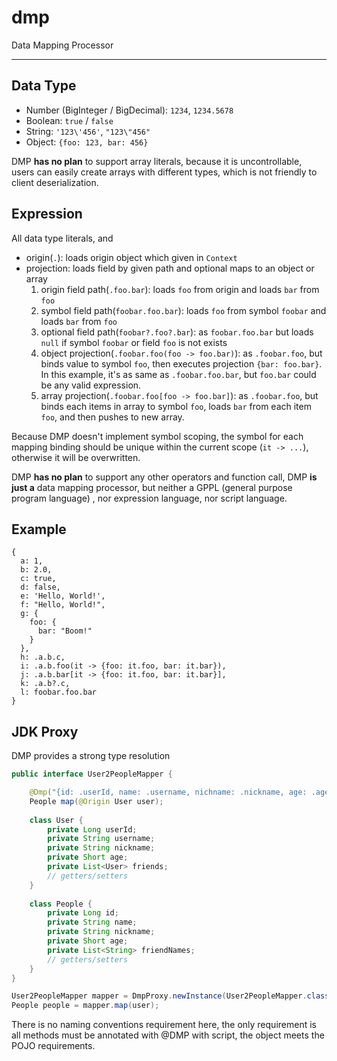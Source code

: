 # dmp
Data Mapping Processor

---

## Data Type

- Number (BigInteger / BigDecimal): `1234`, `1234.5678`
- Boolean: `true` / `false`
- String: `'123\'456'`, `"123\"456"`
- Object: `{foo: 123, bar: 456}`

DMP **has no plan** to support array literals, because it is uncontrollable, users can easily create arrays with different types, which is not friendly to client deserialization.

## Expression

All data type literals, and

- origin(`.`): loads origin object which given in `Context`
- projection: loads field by given path and optional maps to an object or array
  1. origin field path(`.foo.bar`): loads `foo` from origin and loads `bar` from `foo`
  2. symbol field path(`foobar.foo.bar`): loads `foo` from symbol `foobar` and loads `bar` from `foo`
  3. optional field path(`foobar?.foo?.bar`): as `foobar.foo.bar` but loads `null` if symbol `foobar` or field `foo` is not exists
  4. object projection(`.foobar.foo(foo -> foo.bar)`): as `.foobar.foo`, but binds value to symbol `foo`, then executes projection `{bar: foo.bar}`. In this example, it's as same as `.foobar.foo.bar`, but `foo.bar` could be any valid expression.
  5. array projection(`.foobar.foo[foo -> foo.bar]`): as `.foobar.foo`, but binds each items in array to symbol `foo`, loads `bar` from each item `foo`, and then pushes to new array.

Because DMP doesn't implement symbol scoping, the symbol for each mapping binding should be unique within the current scope (`it -> ...`), otherwise it will be overwritten.

DMP **has no plan** to support any other operators and function call, DMP **is just a** data mapping processor, but neither a GPPL (general purpose program language) , nor expression language, nor script language.

## Example

```
{
  a: 1,
  b: 2.0,
  c: true,
  d: false,
  e: 'Hello, World!',
  f: "Hello, World!",
  g: {
    foo: {
      bar: "Boom!"
    }
  },
  h: .a.b.c,
  i: .a.b.foo(it -> {foo: it.foo, bar: it.bar}),
  j: .a.b.bar[it -> {foo: it.foo, bar: it.bar}],
  k: .a.b?.c,
  l: foobar.foo.bar
}
```

## JDK Proxy

DMP provides a strong type resolution

```Java
public interface User2PeopleMapper {

    @Dmp("{id: .userId, name: .username, nichname: .nickname, age: .age, friendNames: .friends[it->it?.name]}")
    People map(@Origin User user);
    
    class User {
        private Long userId;
        private String username;
        private String nickname;
        private Short age;
        private List<User> friends;
        // getters/setters
    }
    
    class People {
        private Long id;
        private String name;
        private String nickname;
        private Short age;
        private List<String> friendNames;
        // getters/setters
    }
}

User2PeopleMapper mapper = DmpProxy.newInstance(User2PeopleMapper.class, OBJECT_MAPPER::convertValue);
People people = mapper.map(user);
```

There is no naming conventions requirement here, the only requirement is all methods must be annotated with @DMP with script, the object meets the POJO requirements.
